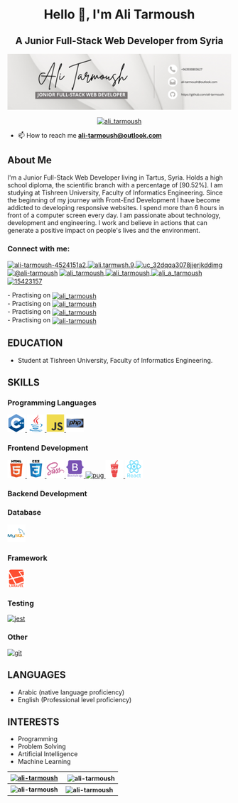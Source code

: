 <h1 align="center">Hello 👋, I'm Ali Tarmoush</h1>
<h2 align="center">A Junior Full-Stack Web Developer from Syria</h2>
<p align="center">
    <img alt="ali-tarmoush"src="ali-tarmoush.png">
</p>
<p align="center">
    <a href="https://twitter.com/ali_tarmoush" target="blank"><img src="https://img.shields.io/twitter/follow/ali_tarmoush?logo=twitter&style=for-the-badge" alt="ali_tarmoush" /></a>
</p>

- 📫 How to reach me **ali-tarmoush@outlook.com**

<h2>About Me</h2>
<p align="left">
    I'm a Junior Full-Stack Web Developer living in Tartus, Syria. Holds a high school diploma, the scientific branch with a percentage of [90.52%]. I am studying at Tishreen University, Faculty of Informatics Engineering. Since the beginning of my journey with Front-End Development I have become addicted to developing responsive websites. I spend more than 6 hours in front of a computer screen every day. I am passionate about technology, development and engineering. I work and believe in actions that can generate a positive impact on people's lives and the environment.
</p>
<h3 align="left">Connect with me:</h3>
<p align="left">
    <!-- linkedin -->
    <a href="https://linkedin.com/in/ali-tarmoush-4524151a2" target="_blank">
        <img align="center"alt="ali-tarmoush-4524151a2"height="30"src="https://raw.githubusercontent.com/rahuldkjain/github-profile-readme-generator/master/src/images/icons/Social/linked-in-alt.svg"width="40"> 
    </a>
    <!-- fb -->
    <a href="https://fb.com/ali.tarmwsh.9"target="_blank">
        <img align="center"alt="ali.tarmwsh.9"height="30"src="https://raw.githubusercontent.com/rahuldkjain/github-profile-readme-generator/master/src/images/icons/Social/facebook.svg"width="40"> 
    </a>
    <!-- youtube -->
    <a href="https://www.youtube.com/channel/UC_32dqqA3078JjERjKDdImg"target="_blank">
        <img align="center"alt="uc_32dqqa3078jjerjkddimg"height="30"src="https://raw.githubusercontent.com/rahuldkjain/github-profile-readme-generator/master/src/images/icons/Social/youtube.svg"width="40"> 
    </a>
    <!-- medium -->
    <a href="https://medium.com/@ali-tarmoush" target="blank"><img align="center" src="https://raw.githubusercontent.com/rahuldkjain/github-profile-readme-generator/master/src/images/icons/Social/medium.svg" alt="@ali-tarmoush" height="30" width="40" /></a>
    <!-- dev.to -->
    <a href="https://dev.to/ali_tarmoush"target="_blank">
        <img align="center"alt="ali_tarmoush"height="30"src="https://raw.githubusercontent.com/rahuldkjain/github-profile-readme-generator/master/src/images/icons/Social/devto.svg"width="40"> 
    </a>
    <!-- twitter -->
    <a href="https://twitter.com/ali_tarmoush"target="_blank">
        <img align="center"alt="ali_tarmoush"height="30"src="https://raw.githubusercontent.com/rahuldkjain/github-profile-readme-generator/master/src/images/icons/Social/twitter.svg"width="40"> 
    </a>
    <!-- instagram -->
    <a href="https://instagram.com/ali_a_tarmoush"target="_blank">
        <img align="center"alt="ali_a_tarmoush"height="30"src="https://raw.githubusercontent.com/rahuldkjain/github-profile-readme-generator/master/src/images/icons/Social/instagram.svg"width="40">
    </a>
    <!-- stackoverflow -->
    <a href="https://stackoverflow.com/users/15423157"target="_blank">
        <img align="center"alt="15423157"height="30"src="https://raw.githubusercontent.com/rahuldkjain/github-profile-readme-generator/master/src/images/icons/Social/stack-overflow.svg"width="40">
    </a>
<p align="left">
    <!-- codeforces -->
- Practising on
    <a href="https://codeforces.com/profile/ali_tarmoush"target="_blank">
    <img align="center"alt="ali_tarmoush"height="30"src="https://raw.githubusercontent.com/rahuldkjain/github-profile-readme-generator/master/src/images/icons/Social/codeforces.svg"width="40">
    </a>
    <br>
    <!-- codechef -->
- Practising on 
    <a href="https://www.codechef.com/users/ali_tarmoush" target="blank">
    <img align="center" src="https://cdn.jsdelivr.net/npm/simple-icons@3.1.0/icons/codechef.svg" alt="ali_tarmoush" height="30" width="40" />
    </a>
    <br>
    <!-- hackerrank -->
- Practising on 
    <a href="https://www.hackerrank.com/ali_tarmoush"target="_blank">
    <img align="center"alt="ali_tarmoush"height="30"src="https://raw.githubusercontent.com/rahuldkjain/github-profile-readme-generator/master/src/images/icons/Social/hackerrank.svg"width="40">
    </a>
    <br>
    <!-- leetcode -->
- Practising on 
    <a href="https://www.leetcode.com/ali-tarmoush" target="blank"><img align="center" src="https://raw.githubusercontent.com/rahuldkjain/github-profile-readme-generator/master/src/images/icons/Social/leet-code.svg" alt="ali-tarmoush" height="30" width="40" /></a>
    <br>
</p>

<h2>EDUCATION</h2>

- Student at Tishreen University, Faculty of Informatics Engineering.
<h2>SKILLS</h2>

<h3>Programming Languages</h3>
<p align="left">
    <!-- C++ -->
    <a href="https://www.w3schools.com/cpp/"rel="noreferrer"target="_blank">
        <img alt="cplusplus"src="https://raw.githubusercontent.com/devicons/devicon/master/icons/cplusplus/cplusplus-original.svg"height="40"width="40"> 
    </a>
    <!-- java -->
    <a href="https://www.java.com"rel="noreferrer"target="_blank">
        <img alt="java"src="https://raw.githubusercontent.com/devicons/devicon/master/icons/java/java-original.svg"height="40"width="40"> 
    </a>
    <a href="https://developer.mozilla.org/en-US/docs/Web/JavaScript"rel="noreferrer"target="_blank">
        <img alt="javascript"src="https://raw.githubusercontent.com/devicons/devicon/master/icons/javascript/javascript-original.svg"height="40"width="40"> 
    </a>
    <a href="https://www.php.net"rel="noreferrer"target="_blank">
        <img alt="php"src="https://raw.githubusercontent.com/devicons/devicon/master/icons/php/php-original.svg"height="40"width="40">
        </a>
</p>
<h3>Frontend Development</h3>
<p align="left">
    <!-- html5 -->
    <a href="https://www.w3.org/html/"rel="noreferrer"target="_blank">
        <img alt="html5"src="https://raw.githubusercontent.com/devicons/devicon/master/icons/html5/html5-original-wordmark.svg"height="40"width="40">
    </a>
    <!-- css3 -->
    <a href="https://www.w3schools.com/css/"rel="noreferrer"target="_blank">
        <img alt="css3"src="https://raw.githubusercontent.com/devicons/devicon/master/icons/css3/css3-original-wordmark.svg"height="40"width="40"> 
    </a>
    <!-- sass -->
    <a href="https://sass-lang.com"rel="noreferrer"target="_blank">
        <img alt="sass"src="https://raw.githubusercontent.com/devicons/devicon/master/icons/sass/sass-original.svg"height="40"width="40">
    </a>
    <!-- bootstrap -->
    <a href="https://getbootstrap.com"rel="noreferrer"target="_blank">
        <img alt="bootstrap"src="https://raw.githubusercontent.com/devicons/devicon/master/icons/bootstrap/bootstrap-plain-wordmark.svg"height="40"width="40"> 
    </a>
    <!-- pugjs -->
    <a href="https://pugjs.org"rel="noreferrer"target="_blank">
        <img alt="pug"src="https://cdn.worldvectorlogo.com/logos/pug.svg"height="40"width="40"> 
    </a>
    <!-- gulpjs -->
    <a href="https://gulpjs.com"rel="noreferrer"target="_blank">
        <img alt="gulp"src="https://raw.githubusercontent.com/devicons/devicon/master/icons/gulp/gulp-plain.svg"height="40"width="40">
    </a>
    <!-- reactjs -->
    <a href="https://reactjs.org/"rel="noreferrer"target="_blank">
        <img alt="react"src="https://raw.githubusercontent.com/devicons/devicon/master/icons/react/react-original-wordmark.svg"height="40"width="40">
    </a>
</p>
<h3 align="left">Backend Development</h3>
<h3 align="left">Database</h3>
<p align="left">
    <a href="https://www.mysql.com/"rel="noreferrer"target="_blank">
        <img alt="mysql"src="https://raw.githubusercontent.com/devicons/devicon/master/icons/mysql/mysql-original-wordmark.svg"height="40"width="40">
    </a>
</p>
<h3 align="left">Framework</h3>
<p align="left">
    <a href="https://laravel.com/"rel="noreferrer"target="_blank">
        <img alt="laravel"src="https://raw.githubusercontent.com/devicons/devicon/master/icons/laravel/laravel-plain-wordmark.svg"height="40"width="40">
    </a>
</p>
<h3 align="left">Testing</h3>
    <a href="https://jestjs.io"rel="noreferrer"target="_blank">
        <img alt="jest"src="https://www.vectorlogo.zone/logos/jestjsio/jestjsio-icon.svg"height="40"width="40">
    </a>
<h3 align="left">Other</h3>
<p align="left">
    <a href="https://git-scm.com/"rel="noreferrer"target="_blank">
        <img alt="git"src="https://www.vectorlogo.zone/logos/git-scm/git-scm-icon.svg"height="40"width="40">
    </a>
</p>
<h2>LANGUAGES</h2>

- Arabic (native language proficiency)
- English (Professional level proficiency)

<h2>INTERESTS</h2>

- Programming
- Problem Solving
- Artificial Intelligence
- Machine Learning
<table align="center">
    <tr>
        <th>
            <a href="https://github.com/ryo-ma/github-profile-trophy">
                <img src="https://github-profile-trophy.vercel.app/?username=ali-tarmoush" alt="ali-tarmoush" />
            </a>
        </th>
        <th>  
            <img align="center"alt="ali-tarmoush"src="https://github-readme-stats.vercel.app/api?username=ali-tarmoush&show_icons=true&locale=en">
        </th>
    </tr>
    <tr>
        <th>
            <img align="left"alt="ali-tarmoush"src="https://github-readme-stats.vercel.app/api/top-langs?username=ali-tarmoush&show_icons=true&locale=en&layout=compact">
        </th>
        <th>
            <img align="center"alt="ali-tarmoush"src="https://github-readme-streak-stats.herokuapp.com/?user=ali-tarmoush&">
        </th>
    </tr>
</table>
